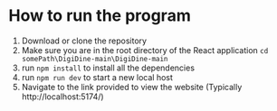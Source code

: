 # How to run the program
1. Download or clone the repository
2. Make sure you are in the root directory of the React application `cd somePath\DigiDine-main\DigiDine-main`
3. run `npm install` to install all the dependencies 
4. run `npm run dev` to start a new local host
5. Navigate to the link provided to view the website (Typically http://localhost:5174/)
